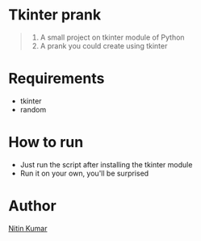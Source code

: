 # Tkinter prank

> 1. A small project on tkinter module of Python  
> 2. A prank you could create using tkinter  

# Requirements

- tkinter
- random

# How to run

- Just run the script after installing the tkinter module  
- Run it on your own, you'll be surprised  

# Author

[Nitin Kumar](https://linkedin.com/in/nitin30kumar/)
